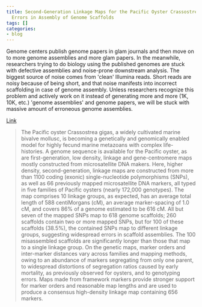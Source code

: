 ```yaml
---
title: Second-Generation Linkage Maps for the Pacific Oyster Crassostrea gigas Reveal
  Errors in Assembly of Genome Scaffolds
tags: []
categories:
- blog
---
```

Genome centers publish genome papers in glam journals and then move on to more
genome assemblies and more glam papers. In the meanwhile, researchers trying
to do biology using the published genomes are stuck with defective assemblies
and noise-prone downstream analysis. The biggest source of noise comes from
'clean' Illumina reads. Short reads are noisy because of being short, and that
noise manifests into incorrect scaffolding in case of genome assembly. Unless
researchers recognize this problem and actively work on it instead of
generating more and more (1K, 10K, etc.) 'genome assemblies' and genome
papers, we will be stuck with massive amount of erroneous genome assemblies.
<!--more-->

[Link](http://g3journal.org/content/early/2015/08/04/g3.115.019570.abstract)

> The Pacific oyster Crassostrea gigas, a widely cultivated marine bivalve
mollusc, is becoming a genetically and genomically enabled model for highly
fecund marine metazoans with complex life-histories. A genome sequence is
available for the Pacific oyster, as are first-generation, low density,
linkage and gene-centromere maps mostly constructed from microsatellite DNA
makers. Here, higher density, second-generation, linkage maps are constructed
from more than 1100 coding (exonic) single-nucleotide polymorphisms (SNPs), as
well as 66 previously mapped microsatellite DNA markers, all typed in five
families of Pacific oysters (nearly 172,000 genotypes). The map comprises 10
linkage groups, as expected, has an average total length of 588 centiMorgans
(cM), an average marker-spacing of 1.0 cM, and covers 86% of a genome
estimated to be 616 cM. All but seven of the mapped SNPs map to 618 genome
scaffolds; 260 scaffolds contain two or more mapped SNPs, but for 100 of these
scaffolds (38.5%), the contained SNPs map to different linkage groups,
suggesting widespread errors in scaffold assemblies. The 100 misassembled
scaffolds are significantly longer than those that map to a single linkage
group. On the genetic maps, marker orders and inter-marker distances vary
across families and mapping methods, owing to an abundance of markers
segregating from only one parent, to widespread distortions of segregation
ratios caused by early mortality, as previously observed for oysters, and to
genotyping errors. Maps made from framework markers provide stronger support
for marker orders and reasonable map lengths and are used to produce a
consensus high-density linkage map containing 656 markers.

